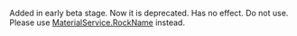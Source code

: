 Added in early beta stage. Now it is deprecated. Has no effect. Do not
use. Please use [MaterialService.RockName](https://create.roblox.com/docs/reference/engine/classes/MaterialService#RockName) instead.